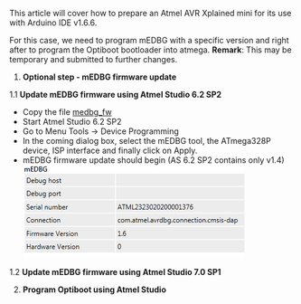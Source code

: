 This article will cover how to prepare an Atmel AVR Xplained mini for its use with Arduino IDE v1.6.6.

For this case, we need to program mEDBG with a specific version and right after to program the Optiboot bootloader into atmega.
**Remark**: This may be temporary and submitted to further changes.

1. **Optional step - mEDBG firmware update**

1.1 **Update mEDBG firmware using Atmel Studio 6.2 SP2**
- Copy the file [medbg_fw](https://github.com/AtmelUniversityFrance/atmel-avr-xmini-boardmanagermodule/blob/master/extras/mEDBG_firmware_v1.6/medbg_fw.zip)
- Start Atmel Studio 6.2 SP2
- Go to Menu Tools -> Device Programming
- In the coming dialog box, select the mEDBG tool, the ATmega328P device, ISP interface and finally click on Apply.
- mEDBG firmware update should begin (AS 6.2 SP2 contains only v1.4)
![screenshot of mEDBG version after upgrade](https://github.com/AtmelUniversityFrance/atmel-avr-xmini-boardmanagermodule/blob/master/extras/wiki_images/screenshot_mEDBG_version_after_upgrade.png)

1.2 **Update mEDBG firmware using Atmel Studio 7.0 SP1**


2. **Program Optiboot using Atmel Studio**